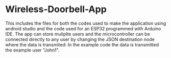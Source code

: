 # Wireless-Doorbell-App
This includes the files for both the codes used to make the application using android studio and the code used for an ESP32 programmed with Arduino IDE.
The app can store muliplte users and the microcontroller can be connected directly to any user by changing the JSON destination node where the data is transmited: In the example code the data is transmitted the example user "John1".
